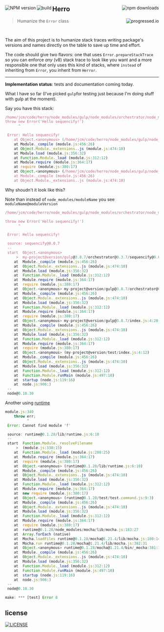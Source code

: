 #

[<img alt="npm downloads" src="http://img.shields.io/npm/dm/herro.svg?style=flat-square" align="right"/>](http://img.shields.io/npm/dm/herro.svg)
[<img alt="NPM version" src="http://img.shields.io/npm/v/herro.svg?style=flat-square" align="left"/>](http://www.npmjs.org/package/herro)
[<img alt="build" src="http://img.shields.io/travis/stringparser/herro/master.svg?style=flat-square" align="left"/>](https://travis-ci.org/stringparser/herro/builds)

## Herro
> Humanize the `Error` class[<img alt="progressed.io" src="http://progressed.io/bar/50" align="right"/>](https://github.com/fehmicansaglam/progressed.io)

<br>


The aim of this project is to humanize stack traces writing package's versions and names directly on the table to save up time and effort.

The code should give two flavors: one that uses `Error.prepareStackTrace` so you can enforce *any* (v8) stack trace to look like you want and a more responsible one that only uses this kind of stacks, where `instead` of inheriting from `Error`, you inherit from `Herror`.

<hr>

<b>Implementation status</b>: tests and documentation coming today.

What I have so far (I've picked `gulp`for testing just because I'm doing stuff with gulp at the moment).

Say you have this stack:
```js
/home/jcm/code/herro/node_modules/gulp/node_modules/orchestrator/node_modules/sequencify/index.js:3
throw new Error('Hello sequencify!')
      ^

 Error: Hello sequencify!
    at Object.<anonymous> (/home/jcm/code/herro/node_modules/gulp/node_modules/orchestrator/node_modules/sequencify/index.js:3:7)
    at Module._compile (module.js:456:26)
    at Object.Module._extensions..js (module.js:474:10)
    at Module.load (module.js:356:32)
    at Function.Module._load (module.js:312:12)
    at Module.require (module.js:364:17)
    at require (module.js:380:17)
    at Object.<anonymous> (/home/jcm/code/herro/node_modules/gulp/node_modules/orchestrator/index.js:156:36)
    at Module._compile (module.js:456:26)
    at Object.Module._extensions..js (module.js:474:10)
```

Why shoudn't it look like this?

Note than instead of `node_modules/moduleName` you see `moduleName@moduleVersion`

```js
/home/jcm/code/herro/node_modules/gulp/node_modules/orchestrator/node_modules/sequencify/index.js:3

throw new Error('Hello sequencify!')
      ^

 Error: Hello sequencify!

 source: sequencify@0.0.7
 --
 start  Object.<anonymous>
     >  my-project@version/gulp@3.8.7/orchestrator@0.3.7/sequencify@0.0.7/index.js:3:7
    at  Module._compile (module.js:456:26)
    at  Object.Module._extensions..js (module.js:474:10)
    at  Module.load (module.js:356:32)
    at  Function.Module._load (module.js:312:12)
    at  Module.require (module.js:364:17)
    at  require (module.js:380:17)
    at  Object.<anonymous> my-project@version/gulp@3.8.7/orchestrator@0.3.7/index.js:156:36
    at  Module._compile (module.js:456:26)
    at  Object.Module._extensions..js (module.js:474:10)
    at  Module.load (module.js:356:32)
    at  Function.Module._load (module.js:312:12)
    at  Module.require (module.js:364:17)
    at  require (module.js:380:17)
    at  Object.<anonymous> my-project@version/gulp@3.8.7/index.js:4:20
    at  Module._compile (module.js:456:26)
    at  Object.Module._extensions..js (module.js:474:10)
    at  Module.load (module.js:356:32)
    at  Function.Module._load (module.js:312:12)
    at  Module.require (module.js:364:17)
    at  require (module.js:380:17)
    at  Object.<anonymous> (my-project@version/test/index.js:4:12)
    at  Module._compile (module.js:456:26)
    at  Object.Module._extensions..js (module.js:474:10)
    at  Module.load (module.js:356:32)
    at  Function.Module._load (module.js:312:12)
    at  Function.Module.runMain (module.js:497:10)
    at  startup (node.js:119:16)
    at  node.js:906:3
 --
 node@0.10.30
```

Another using [runtime](https://github.com/stringparser/runtime)

```js
module.js:340
    throw err;
          ^
 Error: Cannot find module 'f'

 source: runtime@0.1.28/lib/runtime.js:6:10
 --
 start  Function.Module._resolveFilename
     >  (module.js:338:15)
    at  Function.Module._load (module.js:280:25)
    at  Module.require (module.js:364:17)
    at  require (module.js:380:17)
    at  Object.<anonymous> (runtime@0.1.28/lib/runtime.js:6:10)
    at  Module._compile (module.js:456:26)
    at  Object.Module._extensions..js (module.js:474:10)
    at  Module.load (module.js:356:32)
    at  Function.Module._load (module.js:312:12)
    at  Module.require (module.js:364:17)
    at  new require (module.js:380:17)
    at  Object.<anonymous> (runtime@0.1.28/test/test.command.js:9:3)
    at  Module._compile (module.js:456:26)
    at  Object.Module._extensions..js (module.js:474:10)
    at  Module.load (module.js:356:32)
    at  Function.Module._load (module.js:312:12)
    at  Module.require (module.js:364:17)
    at  require (module.js:380:17)
    at  runtime@0.1.28/node_modules/mocha/lib/mocha.js:183:27
    at  Array.forEach (native)
    at  Mocha.loadFiles runtime@0.1.28/mocha@1.21.4/lib/mocha.js:180:14
    at  Mocha.run runtime@0.1.28/mocha@1.21.4/lib/mocha.js:382:31
    at  Object.<anonymous> runtime@0.1.28/mocha@1.21.4/bin/_mocha:381:16
    at  Module._compile (module.js:456:26)
    at  Object.Module._extensions..js (module.js:474:10)
    at  Module.load (module.js:356:32)
    at  Function.Module._load (module.js:312:12)
    at  Function.Module.runMain (module.js:497:10)
    at  startup (node.js:119:16)
    at  node.js:906:3
 --
 node@0.10.30

make: *** [test] Error 8
```

## license

[<img alt="LICENSE" src="http://img.shields.io/npm/l/gulp-runtime.svg?style=flat-square"/>](http://opensource.org/licenses/MIT)
